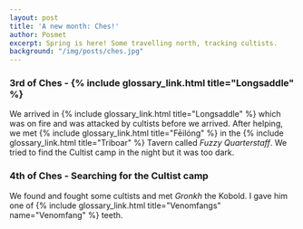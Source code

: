 ```yaml
---
layout: post
title: 'A new month: Ches!'
author: Posmet
excerpt: Spring is here! Some travelling north, tracking cultists.
background: "/img/posts/ches.jpg"
---
```


### 3rd of Ches - {% include glossary_link.html title="Longsaddle" %}

We arrived in {% include glossary_link.html title="Longsaddle" %} which was on fire and was attacked by cultists before
we arrived. After helping, we met {% include glossary_link.html title="Fēilóng" %} in the {% include glossary_link.html title="Triboar" %} Tavern called
*Fuzzy Quarterstaff*. We tried to find the Cultist camp in the night but it was
too dark.

### 4th of Ches - Searching for the Cultist camp

We found and fought some cultists and met *Gronkh* the Kobold. I gave him one
of {% include glossary_link.html title="Venomfangs" name="Venomfang" %} teeth.
